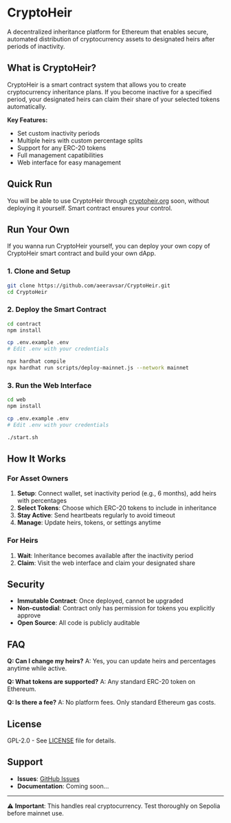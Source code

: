 # CryptoHeir

A decentralized inheritance platform for Ethereum that enables secure, automated distribution of cryptocurrency assets to designated heirs after periods of inactivity.

## What is CryptoHeir?

CryptoHeir is a smart contract system that allows you to create cryptocurrency inheritance plans. If you become inactive for a specified period, your designated heirs can claim their share of your selected tokens automatically.

**Key Features:**
- Set custom inactivity periods
- Multiple heirs with custom percentage splits
- Support for any ERC-20 tokens
- Full management capatibilities
- Web interface for easy management

## Quick Run
You will be able to use CryptoHeir through [cryptoheir.org](https://cryptoheir.org) soon, without deploying it yourself. Smart contract ensures your control.

## Run Your Own
If you wanna run CryptoHeir yourself, you can deploy your own copy of CryptoHeir smart contract and build your own dApp.

### 1. Clone and Setup
```bash
git clone https://github.com/aeeravsar/CryptoHeir.git
cd CryptoHeir
```
### 2. Deploy the Smart Contract
```bash
cd contract
npm install

cp .env.example .env
# Edit .env with your credentials

npx hardhat compile
npx hardhat run scripts/deploy-mainnet.js --network mainnet
```

### 3. Run the Web Interface
```bash
cd web
npm install

cp .env.example .env
# Edit .env with your credentials

./start.sh
```

## How It Works

### For Asset Owners
1. **Setup**: Connect wallet, set inactivity period (e.g., 6 months), add heirs with percentages
2. **Select Tokens**: Choose which ERC-20 tokens to include in inheritance
3. **Stay Active**: Send heartbeats regularly to avoid timeout
4. **Manage**: Update heirs, tokens, or settings anytime

### For Heirs
1. **Wait**: Inheritance becomes available after the inactivity period
2. **Claim**: Visit the web interface and claim your designated share

## Security

- **Immutable Contract**: Once deployed, cannot be upgraded
- **Non-custodial**: Contract only has permission for tokens you explicitly approve
- **Open Source**: All code is publicly auditable

## FAQ


**Q: Can I change my heirs?**
A: Yes, you can update heirs and percentages anytime while active.

**Q: What tokens are supported?**
A: Any standard ERC-20 token on Ethereum.

**Q: Is there a fee?**
A: No platform fees. Only standard Ethereum gas costs.

## License

GPL-2.0 - See [LICENSE](LICENSE) file for details.

## Support

- **Issues**: [GitHub Issues](https://github.com/aeeravsar/CryptoHeir/issues)
- **Documentation**: Coming soon...

---

⚠️ **Important**: This handles real cryptocurrency. Test thoroughly on Sepolia before mainnet use.
